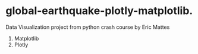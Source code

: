 # global-earthquake-plotly-matplotlib.

Data Visualization project from python crash course by Eric Mattes

1. Matplotlib
2. Plotly
